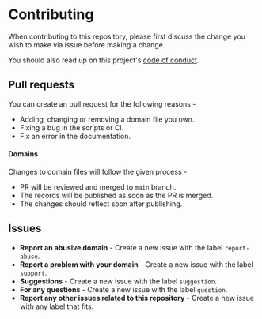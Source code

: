 # Contributing

When contributing to this repository, please first discuss the change you wish to make via issue before making a change.

You should also read up on this project's [code of conduct](./CODE_OF_CONDUCT.md).

## Pull requests

You can create an pull request for the following reasons -

- Adding, changing or removing a domain file you own.
- Fixing a bug in the scripts or CI.
- Fix an error in the documentation.

#### Domains

Changes to domain files will follow the given process -

- PR will be reviewed and merged to `main` branch.
- The records will be published as soon as the PR is merged.
- The changes should reflect soon after publishing.

## Issues

- **Report an abusive domain** - Create a new issue with the label `report-abuse`.
- **Report a problem with your domain** - Create a new issue with the label `support`.
- **Suggestions** - Create a new issue with the label `suggestion`.
- **For any questions** - Create a new issue with the label `question`.
- **Report any other issues related to this repository** - Create a new issue with any label that fits.

